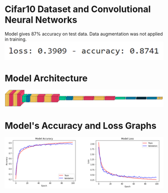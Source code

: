 # Cifar10 Dataset and Convolutional Neural Networks
Model gives 87% accuracy on test data.
Data augmentation was not applied in training.
![Alt text](https://github.com/iremerel/Cifar10-Dataset-and-CNN/blob/main/Test%20Data%20Results.png)

# Model Architecture
![Alt text](https://github.com/iremerel/Cifar10-Dataset-and-CNN/blob/main/Model%20Architecture.png)

# Model's Accuracy and Loss Graphs
![Alt text](https://github.com/iremerel/Cifar10-Dataset-and-CNN/blob/main/Acc-Loss-Graphs.png)
